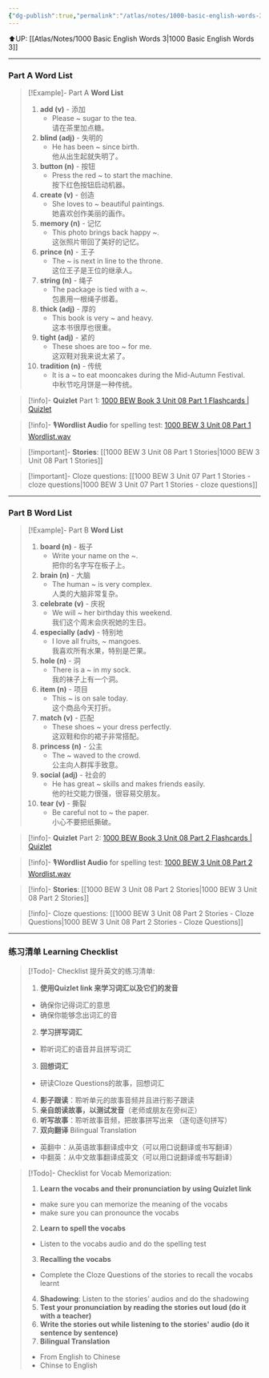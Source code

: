 ```yaml
---
{"dg-publish":true,"permalink":"/atlas/notes/1000-basic-english-words-3-unit-08/","noteIcon":""}
---
```


⬆️UP: [[Atlas/Notes/1000 Basic English Words 3\|1000 Basic English Words 3]]

---
### Part A Word List

> [!Example]- Part A **Word List**
> 1. **add (v)** - 添加
>     - Please ~ sugar to the tea.  
>         请在茶里加点糖。
> 2. **blind (adj)** - 失明的
>     - He has been ~ since birth.  
>         他从出生起就失明了。
> 3. **button (n)** - 按钮
>     - Press the red ~ to start the machine.  
>         按下红色按钮启动机器。
> 4. **create (v)** - 创造
>     - She loves to ~ beautiful paintings.  
>         她喜欢创作美丽的画作。
> 5. **memory (n)** - 记忆
>     - This photo brings back happy ~.  
>         这张照片带回了美好的记忆。
> 6. **prince (n)** - 王子
>     - The ~ is next in line to the throne.  
>         这位王子是王位的继承人。
> 7. **string (n)** - 绳子
>     - The package is tied with a ~.  
>         包裹用一根绳子绑着。
> 8. **thick (adj)** - 厚的
>     - This book is very ~ and heavy.  
>         这本书很厚也很重。
> 9. **tight (adj)** - 紧的
>     - These shoes are too ~ for me.  
>         这双鞋对我来说太紧了。
> 10. **tradition (n)** - 传统
>     - It is a ~ to eat mooncakes during the Mid-Autumn Festival.  
>         中秋节吃月饼是一种传统。


> [!info]- **Quizlet** Part 1: [1000 BEW Book 3 Unit 08 Part 1 Flashcards | Quizlet]()

> [!info]- 🎙️**Wordlist Audio** for spelling test: [1000 BEW 3 Unit 08 Part 1 Wordlist.wav]()

> [!important]- **Stories**: [[1000 BEW 3 Unit 08 Part 1 Stories\|1000 BEW 3 Unit 08 Part 1 Stories]]

> [!important]- Cloze questions: [[1000 BEW 3 Unit 07 Part 1 Stories - cloze questions\|1000 BEW 3 Unit 07 Part 1 Stories - cloze questions]]

---
### Part B Word List

> [!Example]- Part B **Word List**
> 1. **board (n)** - 板子
>     - Write your name on the ~.  
>         把你的名字写在板子上。
> 2. **brain (n)** - 大脑
>     - The human ~ is very complex.  
>         人类的大脑非常复杂。
> 3. **celebrate (v)** - 庆祝
>     - We will ~ her birthday this weekend.  
>         我们这个周末会庆祝她的生日。
> 4. **especially (adv)** - 特别地
>     - I love all fruits, ~ mangoes.  
>         我喜欢所有水果，特别是芒果。
> 5. **hole (n)** - 洞
>     - There is a ~ in my sock.  
>         我的袜子上有一个洞。
> 6. **item (n)** - 项目
>     - This ~ is on sale today.  
>         这个商品今天打折。
> 7. **match (v)** - 匹配
>     - These shoes ~ your dress perfectly.  
>         这双鞋和你的裙子非常搭配。
> 8. **princess (n)** - 公主
>     - The ~ waved to the crowd.  
>         公主向人群挥手致意。
> 9. **social (adj)** - 社会的
>     - He has great ~ skills and makes friends easily.  
>         他的社交能力很强，很容易交朋友。
> 10. **tear (v)** - 撕裂
>     - Be careful not to ~ the paper.  
>         小心不要把纸撕破。

> [!info]- **Quizlet** Part 2: [1000 BEW Book 3 Unit 08 Part 2 Flashcards | Quizlet]()

> [!info]- 🎙️**Wordlist Audio** for spelling test: [1000 BEW 3 Unit 08 Part 2 Wordlist.wav]()

> [!info]- **Stories**: [[1000 BEW 3 Unit 08 Part 2 Stories\|1000 BEW 3 Unit 08 Part 2 Stories]]

> [!info]- Cloze questions: [[1000 BEW 3 Unit 08 Part 2 Stories - Cloze Questions\|1000 BEW 3 Unit 08 Part 2 Stories - Cloze Questions]]

---
### 练习清单 Learning Checklist

> [!Todo]- Checklist 提升英文的练习清单:
> 1. **使用Quizlet link 来学习词汇以及它们的发音** 
>	- 确保你记得词汇的意思 
>	- 确保你能够念出词汇的音 
> 2. **学习拼写词汇** 
>	- 聆听词汇的语音并且拼写词汇 
> 3. **回想词汇**
>	- 研读Cloze Questions的故事，回想词汇 
> 4. **影子跟读**：聆听单元的故事音频并且进行影子跟读 
> 5. **亲自朗读故事，以测试发音**（老师或朋友在旁纠正）
> 6. **听写故事**：聆听故事音频，把故事拼写出来 （逐句逐句拼写）
> 7. **双向翻译** Bilingual Translation 
>	- 英翻中：从英语故事翻译成中文（可以用口说翻译或书写翻译）
>	- 中翻英：从中文故事翻译成英文（可以用口说翻译或书写翻译）

> [!Todo]- Checklist for Vocab Memorization:
> 
> 1. **Learn the vocabs and their pronunciation by using Quizlet link**
>	- make sure you can memorize the meaning of the vocabs
>	- make sure you can pronounce the vocabs
> 2. **Learn to spell the vocabs**
>	- Listen to the vocabs audio and do the spelling test
> 3. **Recalling the vocabs**
>	- Complete the Cloze Questions of the stories to recall the vocabs learnt
> 4. **Shadowing**: Listen to the stories' audios and do the shadowing
> 5. **Test your pronunciation by reading the stories out loud (do it with a teacher)**
> 6. **Write the stories out while listening to the stories' audio (do it sentence by sentence)**
> 7. **Bilingual Translation** 
> 	- From English to Chinese
> 	- Chinse to English


